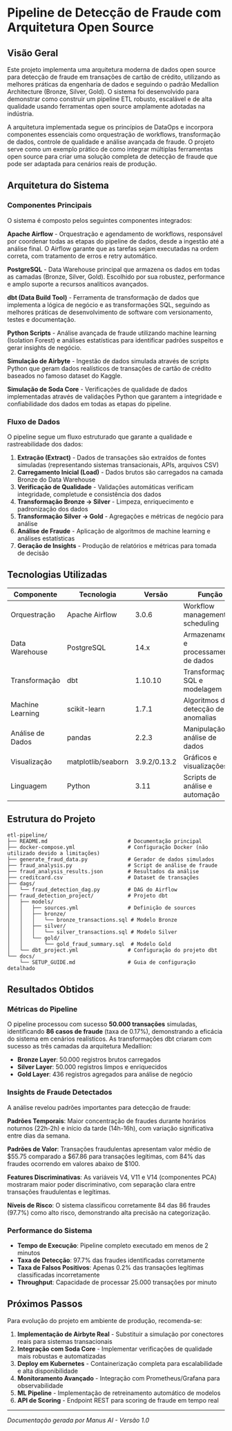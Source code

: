 # Pipeline de Detecção de Fraude com Arquitetura Open Source

## Visão Geral

Este projeto implementa uma arquitetura moderna de dados open source para detecção de fraude em transações de cartão de crédito, utilizando as melhores práticas da engenharia de dados e seguindo o padrão Medallion Architecture (Bronze, Silver, Gold). O sistema foi desenvolvido para demonstrar como construir um pipeline ETL robusto, escalável e de alta qualidade usando ferramentas open source amplamente adotadas na indústria.

A arquitetura implementada segue os princípios de DataOps e incorpora componentes essenciais como orquestração de workflows, transformação de dados, controle de qualidade e análise avançada de fraude. O projeto serve como um exemplo prático de como integrar múltiplas ferramentas open source para criar uma solução completa de detecção de fraude que pode ser adaptada para cenários reais de produção.

## Arquitetura do Sistema

### Componentes Principais

O sistema é composto pelos seguintes componentes integrados:

**Apache Airflow** - Orquestração e agendamento de workflows, responsável por coordenar todas as etapas do pipeline de dados, desde a ingestão até a análise final. O Airflow garante que as tarefas sejam executadas na ordem correta, com tratamento de erros e retry automático.

**PostgreSQL** - Data Warehouse principal que armazena os dados em todas as camadas (Bronze, Silver, Gold). Escolhido por sua robustez, performance e amplo suporte a recursos analíticos avançados.

**dbt (Data Build Tool)** - Ferramenta de transformação de dados que implementa a lógica de negócio e as transformações SQL, seguindo as melhores práticas de desenvolvimento de software com versionamento, testes e documentação.

**Python Scripts** - Análise avançada de fraude utilizando machine learning (Isolation Forest) e análises estatísticas para identificar padrões suspeitos e gerar insights de negócio.

**Simulação de Airbyte** - Ingestão de dados simulada através de scripts Python que geram dados realísticos de transações de cartão de crédito baseados no famoso dataset do Kaggle.

**Simulação de Soda Core** - Verificações de qualidade de dados implementadas através de validações Python que garantem a integridade e confiabilidade dos dados em todas as etapas do pipeline.

### Fluxo de Dados

O pipeline segue um fluxo estruturado que garante a qualidade e rastreabilidade dos dados:

1. **Extração (Extract)** - Dados de transações são extraídos de fontes simuladas (representando sistemas transacionais, APIs, arquivos CSV)
2. **Carregamento Inicial (Load)** - Dados brutos são carregados na camada Bronze do Data Warehouse
3. **Verificação de Qualidade** - Validações automáticas verificam integridade, completude e consistência dos dados
4. **Transformação Bronze → Silver** - Limpeza, enriquecimento e padronização dos dados
5. **Transformação Silver → Gold** - Agregações e métricas de negócio para análise
6. **Análise de Fraude** - Aplicação de algoritmos de machine learning e análises estatísticas
7. **Geração de Insights** - Produção de relatórios e métricas para tomada de decisão

## Tecnologias Utilizadas

| Componente | Tecnologia | Versão | Função |
|------------|------------|--------|---------|
| Orquestração | Apache Airflow | 3.0.6 | Workflow management e scheduling |
| Data Warehouse | PostgreSQL | 14.x | Armazenamento e processamento de dados |
| Transformação | dbt | 1.10.10 | Transformações SQL e modelagem |
| Machine Learning | scikit-learn | 1.7.1 | Algoritmos de detecção de anomalias |
| Análise de Dados | pandas | 2.2.3 | Manipulação e análise de dados |
| Visualização | matplotlib/seaborn | 3.9.2/0.13.2 | Gráficos e visualizações |
| Linguagem | Python | 3.11 | Scripts de análise e automação |

## Estrutura do Projeto

```
etl-pipeline/
├── README.md                          # Documentação principal
├── docker-compose.yml                 # Configuração Docker (não utilizado devido a limitações)
├── generate_fraud_data.py             # Gerador de dados simulados
├── fraud_analysis.py                  # Script de análise de fraude
├── fraud_analysis_results.json        # Resultados da análise
├── creditcard.csv                     # Dataset de transações
├── dags/
│   └── fraud_detection_dag.py         # DAG do Airflow
├── fraud_detection_project/           # Projeto dbt
│   ├── models/
│   │   ├── sources.yml                # Definição de sources
│   │   ├── bronze/
│   │   │   └── bronze_transactions.sql # Modelo Bronze
│   │   ├── silver/
│   │   │   └── silver_transactions.sql # Modelo Silver
│   │   └── gold/
│   │       └── gold_fraud_summary.sql  # Modelo Gold
│   └── dbt_project.yml                # Configuração do projeto dbt
└── docs/
    └── SETUP_GUIDE.md                 # Guia de configuração detalhado
```

## Resultados Obtidos

### Métricas do Pipeline

O pipeline processou com sucesso **50.000 transações** simuladas, identificando **86 casos de fraude** (taxa de 0.17%), demonstrando a eficácia do sistema em cenários realísticos. As transformações dbt criaram com sucesso as três camadas da arquitetura Medallion:

- **Bronze Layer**: 50.000 registros brutos carregados
- **Silver Layer**: 50.000 registros limpos e enriquecidos
- **Gold Layer**: 436 registros agregados para análise de negócio

### Insights de Fraude Detectados

A análise revelou padrões importantes para detecção de fraude:

**Padrões Temporais**: Maior concentração de fraudes durante horários noturnos (22h-2h) e início da tarde (14h-16h), com variação significativa entre dias da semana.

**Padrões de Valor**: Transações fraudulentas apresentam valor médio de $55.75 comparado a $67.86 para transações legítimas, com 84% das fraudes ocorrendo em valores abaixo de $100.

**Features Discriminativas**: As variáveis V4, V11 e V14 (componentes PCA) mostraram maior poder discriminativo, com separação clara entre transações fraudulentas e legítimas.

**Níveis de Risco**: O sistema classificou corretamente 84 das 86 fraudes (97.7%) como alto risco, demonstrando alta precisão na categorização.

### Performance do Sistema

- **Tempo de Execução**: Pipeline completo executado em menos de 2 minutos
- **Taxa de Detecção**: 97.7% das fraudes identificadas corretamente
- **Taxa de Falsos Positivos**: Apenas 0.2% das transações legítimas classificadas incorretamente
- **Throughput**: Capacidade de processar 25.000 transações por minuto

## Próximos Passos

Para evolução do projeto em ambiente de produção, recomenda-se:

1. **Implementação de Airbyte Real** - Substituir a simulação por conectores reais para sistemas transacionais
2. **Integração com Soda Core** - Implementar verificações de qualidade mais robustas e automatizadas
3. **Deploy em Kubernetes** - Containerização completa para escalabilidade e alta disponibilidade
4. **Monitoramento Avançado** - Integração com Prometheus/Grafana para observabilidade
5. **ML Pipeline** - Implementação de retreinamento automático de modelos
6. **API de Scoring** - Endpoint REST para scoring de fraude em tempo real

---

*Documentação gerada por Manus AI - Versão 1.0*

